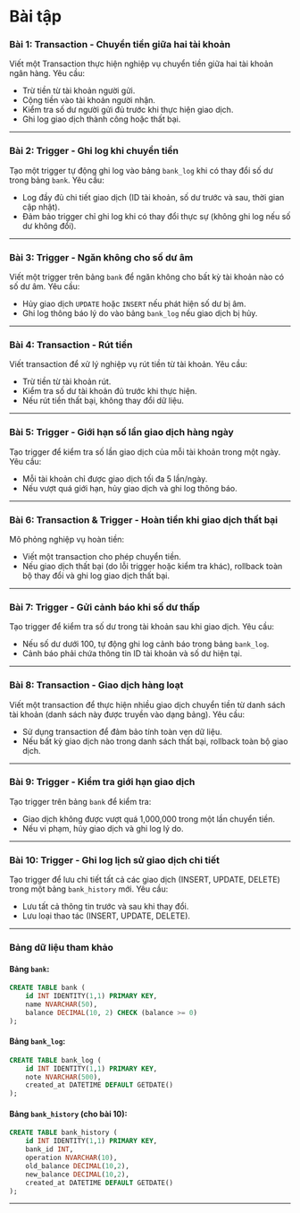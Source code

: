 # Bài tập


### **Bài 1: Transaction - Chuyển tiền giữa hai tài khoản**

Viết một Transaction thực hiện nghiệp vụ chuyển tiền giữa hai tài khoản ngân hàng. Yêu cầu: 
- Trừ tiền từ tài khoản người gửi.
- Cộng tiền vào tài khoản người nhận.
- Kiểm tra số dư người gửi đủ trước khi thực hiện giao dịch.
- Ghi log giao dịch thành công hoặc thất bại.

---

### **Bài 2: Trigger - Ghi log khi chuyển tiền**

Tạo một trigger tự động ghi log vào bảng `bank_log` khi có thay đổi số dư trong bảng `bank`. Yêu cầu:
- Log đầy đủ chi tiết giao dịch (ID tài khoản, số dư trước và sau, thời gian cập nhật).
- Đảm bảo trigger chỉ ghi log khi có thay đổi thực sự (không ghi log nếu số dư không đổi).

---

### **Bài 3: Trigger - Ngăn không cho số dư âm**

Viết một trigger trên bảng `bank` để ngăn không cho bất kỳ tài khoản nào có số dư âm. Yêu cầu:
- Hủy giao dịch `UPDATE` hoặc `INSERT` nếu phát hiện số dư bị âm.
- Ghi log thông báo lý do vào bảng `bank_log` nếu giao dịch bị hủy.

---

### **Bài 4: Transaction - Rút tiền**

Viết transaction để xử lý nghiệp vụ rút tiền từ tài khoản. Yêu cầu:
- Trừ tiền từ tài khoản rút.
- Kiểm tra số dư tài khoản đủ trước khi thực hiện.
- Nếu rút tiền thất bại, không thay đổi dữ liệu.

---

### **Bài 5: Trigger - Giới hạn số lần giao dịch hàng ngày**

Tạo trigger để kiểm tra số lần giao dịch của mỗi tài khoản trong một ngày. Yêu cầu:
- Mỗi tài khoản chỉ được giao dịch tối đa 5 lần/ngày.
- Nếu vượt quá giới hạn, hủy giao dịch và ghi log thông báo.

---

### **Bài 6: Transaction & Trigger - Hoàn tiền khi giao dịch thất bại**

Mô phỏng nghiệp vụ hoàn tiền:
- Viết một transaction cho phép chuyển tiền.
- Nếu giao dịch thất bại (do lỗi trigger hoặc kiểm tra khác), rollback toàn bộ thay đổi và ghi log giao dịch thất bại.

---

### **Bài 7: Trigger - Gửi cảnh báo khi số dư thấp**

Tạo trigger để kiểm tra số dư trong tài khoản sau khi giao dịch. Yêu cầu:
- Nếu số dư dưới 100, tự động ghi log cảnh báo trong bảng `bank_log`.
- Cảnh báo phải chứa thông tin ID tài khoản và số dư hiện tại.

---

### **Bài 8: Transaction - Giao dịch hàng loạt**

Viết một transaction để thực hiện nhiều giao dịch chuyển tiền từ danh sách tài khoản (danh sách này được truyền vào dạng bảng). Yêu cầu:
- Sử dụng transaction để đảm bảo tính toàn vẹn dữ liệu.
- Nếu bất kỳ giao dịch nào trong danh sách thất bại, rollback toàn bộ giao dịch.

---

### **Bài 9: Trigger - Kiểm tra giới hạn giao dịch**

Tạo trigger trên bảng `bank` để kiểm tra:
- Giao dịch không được vượt quá 1,000,000 trong một lần chuyển tiền.
- Nếu vi phạm, hủy giao dịch và ghi log lý do.

---

### **Bài 10: Trigger - Ghi log lịch sử giao dịch chi tiết**

Tạo trigger để lưu chi tiết tất cả các giao dịch (INSERT, UPDATE, DELETE) trong một bảng `bank_history` mới. Yêu cầu:
- Lưu tất cả thông tin trước và sau khi thay đổi.
- Lưu loại thao tác (INSERT, UPDATE, DELETE).

---

### **Bảng dữ liệu tham khảo**

#### **Bảng `bank`**:
```sql
CREATE TABLE bank (
    id INT IDENTITY(1,1) PRIMARY KEY,
    name NVARCHAR(50),
    balance DECIMAL(10, 2) CHECK (balance >= 0)
);
```

#### **Bảng `bank_log`**:
```sql
CREATE TABLE bank_log (
    id INT IDENTITY(1,1) PRIMARY KEY,
    note NVARCHAR(500),
    created_at DATETIME DEFAULT GETDATE()
);
```

#### **Bảng `bank_history`** (cho bài 10):
```sql
CREATE TABLE bank_history (
    id INT IDENTITY(1,1) PRIMARY KEY,
    bank_id INT,
    operation NVARCHAR(10),
    old_balance DECIMAL(10,2),
    new_balance DECIMAL(10,2),
    created_at DATETIME DEFAULT GETDATE()
);
```

---
